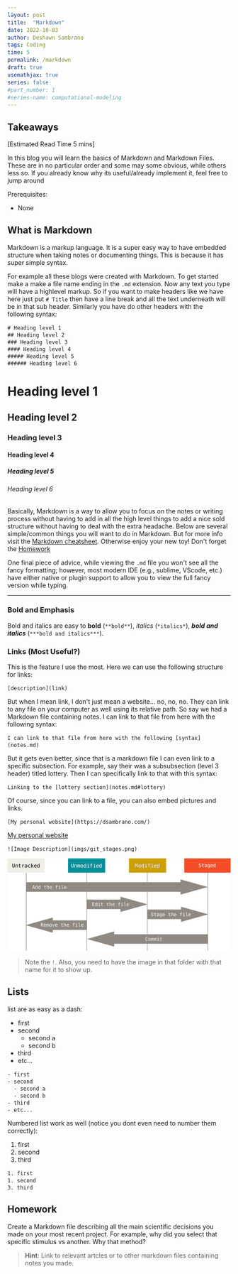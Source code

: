 ```yaml
---
layout: post
title:  "Markdown"
date: 2022-10-03
author: Deshawn Sambrano
tags: Coding
time: 5
permalink: /markdown
draft: true
usemathjax: true
series: false
#part_number: 1
#series-name: computational-modeling
---
```

## Takeaways

[Estimated Read Time 5 mins]

In this blog you will learn the basics of Markdown and Markdown Files. 
These are in no particular order and some may some obvious, while others less so. 
If you already know why its useful/already implement it, feel free to jump around 

Prerequisites:
- None

## What is Markdown

<!-- excerpt-start -->

Markdown is a markup language. 
It is a super easy way to have embedded structure when taking notes or documenting things. 
This is because it has super simple syntax. 

For example all these blogs were created with Markdown. 
To get started make a make a file name ending in the `.md` extension. 
Now any text you type will have a highlevel markup. 
So if you want to make headers like we have here just put `# Title` then have a line break and all  the text underneath will be in that sub header. 
Similarly you have do other headers with the following syntax:

```
# Heading level 1
## Heading level 2
### Heading level 3
#### Heading level 4
##### Heading level 5
###### Heading level 6
```

# Heading level 1
## Heading level 2
### Heading level 3
#### Heading level 4
##### Heading level 5
###### Heading level 6

Basically, Markdown is a way to allow you to focus on the notes or writing process without having to add in all the high level things to add a nice sold structure without having to deal with the extra headache. 
Below are several simple/common things you will want to do in Markdown. 
But for more info visit the [Markdown cheatsheet](https://www.markdownguide.org/basic-syntax). 
Otherwise enjoy your new toy! Don't forget the [Homework](markdown.md#homework)

One final piece of advice, while viewing the `.md` file you won't see all the fancy formatting; however, most modern IDE (e.g., sublime, VScode, etc.) have either native or plugin support to allow you to view the full fancy version while typing.  

__________________
### Bold and Emphasis
Bold and italics are easy to **bold** (`**bold**`), *italics* (`*italics*`), ***bold and italics*** (`***bold and italics***`).

### Links (Most Useful?)
This is the feature I use the most. 
Here we can use the following structure for links:

```
[description](link)
```

But when I mean link, I don't just mean a website... no, no, no. 
They can link to any file on your computer as well using its relative path. 
So say we had a Markdown file containing notes. 
I can link to that file from here with the following syntax:

```
I can link to that file from here with the following [syntax](notes.md)
```

But it gets even better, since that is a markdown file I can even link to a specific subsection. 
For example, say their was a subsubsection (level 3 header) titled lottery. 
Then I can specifically link to that with this syntax:

```
Linking to the [lottery section](notes.md#lottery)
```

Of course, since you can link to a file, you can also embed pictures and links.

```
[My personal website](https://dsambrano.com/)
```
[My personal website](https://dsambrano.com/)

```
![Image Description](imgs/git_stages.png)
```
![Image Description](imgs/git_stages.png)
> Note the `!`. Also, you need to have the image in that folder with that name for it to show up. 


## Lists
list are as easy as a dash:
- first 
- second
  - second a
  - second b
- third 
- etc...
  
```
- first 
- second
  - second a
  - second b
- third 
- etc...
```

Numbered list work as well (notice you dont even need to number them correctly):
1. first
1. second
1. third

```
1. first
1. second
3. third
```

## Homework

Create a Markdown file describing all the main scientific decisions you made on your most recent project. 
For example, why did you select that specific stimulus vs another. Why that method?
> **Hint**: Link to relevant artcles or to other markdown files containing notes you made.
